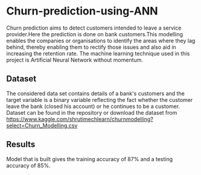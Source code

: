 # Churn-prediction-using-ANN

Churn prediction aims to detect customers intended to leave a service provider.Here the prediction is done on bank customers.This modelling enables the companies or organisations to identify the areas where 
they lag behind, thereby enabling them to rectify those issues and also aid in 
increasing the retention rate. The 
machine learning technique used in this project is Artificial Neural 
Network without momentum.

## Dataset
The considered data set contains details of a bank's customers and the target 
variable is a binary variable reflecting the fact whether the customer leave the bank (closed 
his account) or he continues to be a customer. Dataset can be found in the repository or download the dataset from https://www.kaggle.com/shrutimechlearn/churnmodelling?select=Churn_Modelling.csv

## Results
Model that is built gives the training accuracy of 87% and a testing accuracy of 85%.

